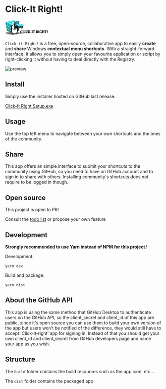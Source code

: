 # Click-It Right!

![logo](./src/assets/img/logo_title_small.png)

`Click-it Right!` is a free, open-source, collaborative app to easily **create** and **share** Windows **contextual menu shortcuts**. With a straight-forward interface, it allows you to simply open your favourite application or script by right-clicking it without having to deal directly with the Registry.

![preview](https://repository-images.githubusercontent.com/264091076/766e3300-9c7d-11ea-984a-f175b6975a1c)

## Install
Simply use the installer hosted on GitHub last release.

[Click-It Right Setup.exe](https://github.com/kevincastejon/click-it-right/releases/latest/download/Click-It.Right.Setup.1.0.0.exe)

## Usage

Use the top left menu to navigate between your own shortcuts and the ones of the community.

## Share
This app offers an simple interface to submit your shortcuts to the community using GitHub, so you need to have an GitHub account and to sign in to share with others. Installing community's shortcuts does not require to be logged in though.

## Open source
This project is open to PR!

Consult the [todo list](./todo.md) or propose your own feature

## Development
**Strongly recommended to use Yarn instead of NPM for this project !**

Development:
```
yarn dev
```

Build and package:
```
yarn dist
```

## About the GitHub API
This app is using the same method that GitHub Desktop to authenticate users on the GitHub API, so the client_secret and client_id of this app are public, since it's open source you can use them to build your own version of the app but users won't be notified of the difference, they would still have to accept 'Click-it-right' app for signing in. Instead of that you should get your own client_id and client_secret from GitHub developers page and name your app as you wish.

## Structure

The `build` folder contains the build resources such as the app icon, etc...

The `dist` folder contains the packaged app
